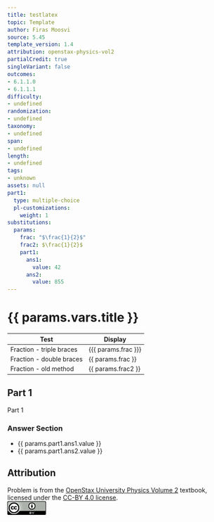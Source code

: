 ```yaml
---
title: testlatex
topic: Template
author: Firas Moosvi
source: 5.45
template_version: 1.4
attribution: openstax-physics-vol2
partialCredit: true
singleVariant: false
outcomes:
- 6.1.1.0
- 6.1.1.1
difficulty:
- undefined
randomization:
- undefined
taxonomy:
- undefined
span:
- undefined
length:
- undefined
tags:
- unknown
assets: null
part1:
  type: multiple-choice
  pl-customizations:
    weight: 1
substitutions:
  params:
    frac: "$\frac{1}{2}$"
    frac2: $\frac{1}{2}$
    part1:
      ans1:
        value: 42
      ans2:
        value: 855
---
```

# {{ params.vars.title }}
| Test | Display   |
|----------|-------|
| Fraction - triple braces  | {{{ params.frac }}} |
| Fraction - double braces  | {{ params.frac }} |
| Fraction - old method | {{ params.frac2 }} |

## Part 1

Part 1

### Answer Section

- {{ params.part1.ans1.value }}
- {{ params.part1.ans2.value }}

## Attribution

Problem is from the [OpenStax University Physics Volume 2](https://openstax.org/details/books/university-physics-volume-2) textbook, licensed under the [CC-BY 4.0 license](https://creativecommons.org/licenses/by/4.0/).<br>![Image representing the Creative Commons 4.0 BY license.](https://raw.githubusercontent.com/firasm/bits/master/by.png)